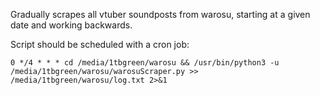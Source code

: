 Gradually scrapes all vtuber soundposts from warosu, starting at a given date and working backwards.

Script should be scheduled with a cron job:

```commandline
0 */4 * * * cd /media/1tbgreen/warosu && /usr/bin/python3 -u /media/1tbgreen/warosu/warosuScraper.py >> /media/1tbgreen/warosu/log.txt 2>&1
```



